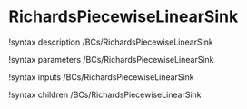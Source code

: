 <!-- MOOSE Documentation Stub: Remove this when content is added. -->

# RichardsPiecewiseLinearSink

!syntax description /BCs/RichardsPiecewiseLinearSink

!syntax parameters /BCs/RichardsPiecewiseLinearSink

!syntax inputs /BCs/RichardsPiecewiseLinearSink

!syntax children /BCs/RichardsPiecewiseLinearSink
